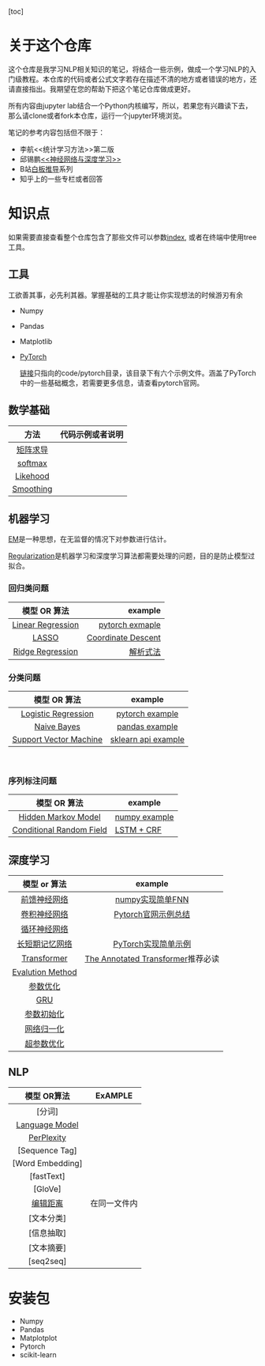 [toc]

# 关于这个仓库

这个仓库是我学习NLP相关知识的笔记，将结合一些示例，做成一个学习NLP的入门级教程。本仓库的代码或者公式文字若存在描述不清的地方或者错误的地方，还请直接指出。我期望在您的帮助下把这个笔记仓库做成更好。

所有内容由jupyter lab结合一个Python内核编写，所以，若果您有兴趣读下去，那么请clone或者fork本仓库，运行一个jupyter环境浏览。

笔记的参考内容包括但不限于：

- 李航<<统计学习方法>>第二版
- 邱锡鹏[<<神经网络与深度学习>>](https://nndl.github.io/)
- B站[白板推导](https://www.bilibili.com/video/BV1aE411o7qd)系列
- 知乎上的一些专栏或者回答

# 知识点

如果需要直接查看整个仓库包含了那些文件可以参数[index](index), 或者在终端中使用tree工具。

## 工具

工欲善其事，必先利其器。掌握基础的工具才能让你实现想法的时候游刃有余

- Numpy 

- Pandas

- Matplotlib

- [PyTorch](https://pytorch.org)

  [链接](code/pytorch)只指向的code/pytorch目录，该目录下有六个示例文件。涵盖了PyTorch中的一些基础概念，若需要更多信息，请查看pytorch官网。

## 数学基础

|               方法                | 代码示例或者说明 |
| :-------------------------------: | :--------------: |
| [矩阵求导](math/derivative.ipynb) |                  |
|   [softmax](math/softmax.ipynb)   |                  |
|  [Likehood](math/likehood.ipynb)  |                  |
| [Smoothing](math/smoothing.ipynb) |                  |


## 机器学习



[EM](ml/em.ipynb)是一种思想，在无监督的情况下对参数进行估计。

[Regularization](ml/regularization.ipynb)是机器学习和深度学习算法都需要处理的问题，目的是防止模型过拟合。

### 回归类问题

|                  模型 OR 算法                   |                                             example |
| :---------------------------------------------: | ---------------------------------------------------: |
| [Linear Regression](ml/linear_regression.ipynb) | [pytorch exmaple](code/ml/1_linear_regression.ipynb) |
|             [LASSO](ml/lasso.ipynb)             |          [Coordinate Descent](code/ml/6_lasso.ipynb) |
|  [Ridge Regression](ml/ridge_regression.ipynb)  |                    [解析式法](code/ml/7_ridge.ipynb) |

### 分类问题

|                    模型 OR 算法                     |                        example                         |
| :-------------------------------------------------: | :-----------------------------------------------------: |
| [Logistic Regression](ml/logistic_regression.ipynb) | [pytorch example](code/ml/2_logistic_regression.ipynb/) |
|         [Naive Bayes](ml/naive_bayes.ipynb)         |      [pandas example](code/ml/3_naive_bayes.ipynb)      |
|       [Support Vector Machine](ml/svm.ipynb)        |       [sklearn api example](code/ml/4_svm.ipynb)        |

​				

### 序列标注问题

|               模型 OR 算法               | example                                                     |
| :--------------------------------------: | ------------------------------------------------------------ |
|   [Hidden Markov Model](ml/hmm.ipynb)    | [numpy example](code/ml/5_hmm.ipynb)                         |
| [Conditional Random Field](ml/crf.ipynb) | [LSTM + CRF](http://pytorch123.com/FifthSection/Dynamic_Desicion_Bi-LSTM/) |

## 深度学习

|                    模型 or 算法                    |                           example                            |
| :------------------------------------------------: | :----------------------------------------------------------: |
|            [前馈神经网络](dl/fnn.ipynb)            |           [numpy实现简单FNN](code/dl/1_fnn.ipynb)            |
|            [卷积神经网络](dl/cnn.ipynb)            | [Pytorch官网示例总结](code/pytorch/2_try_neural_network.ipynb) |
|            [循环神经网络](dl/rnn.ipynb)            |                                                              |
|          [长短期记忆网络](dl/lstm.ipynb)           |       [PyTorch实现简单示例](code/pytorch/6_LSTM.ipynb)       |
|        [Transformer](dl/transformer.ipynb)         | [The Annotated Transformer](https://github.com/harvardnlp/annotated-transformer)推荐必读 |
|       [Evalution Method](dl/evalution.ipynb)       |                                                              |
|      [参数优化](dl/parameter_optimize.ipynb)       |                                                              |
|                [GRU](dl/gru.ipynb)                 |                                                              |
|       [参数初始化](dl/parameter_init.ipynb)        |                                                              |
|        [网络归一化](dl/normalization.ipynb)        |                                                              |
| [超参数优化](dl/hyperparameter_optimization.ipynb) |                                                              |



## NLP

|                模型 OR算法                 |   ExAMPLE    |
| :----------------------------------------: | :----------: |
|                   [分词]                   |              |
| [Language Model](nlp/language_model.ipynb) |              |
|     [PerPlexity](nlp/perplexity.ipynb)     |              |
|               [Sequence Tag]               |              |
|              [Word Embedding]              |              |
|                 [fastText]                 |              |
|                  [GloVe]                   |              |
|    [编辑距离](nlp/edit_distance.ipynb)     | 在同一文件内 |
|                 [文本分类]                 |              |
|                 [信息抽取]                 |              |
|                 [文本摘要]                 |              |
|                 [seq2seq]                  |              |



# 安装包

- Numpy
- Pandas
- Matplotplot
- Pytorch
- scikit-learn